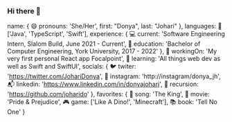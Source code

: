 ### Hi there 👋

name: {
      😄 pronouns: 'She/Her',
      first: "Donya",
      last: "Johari"
   },
   languages: 🚀 ['Java', 'TypeScript', 'Swift'],
   experience: {
      💻 current: 'Software Engineering Intern, Slalom Build, June 2021 - Current',
      🔬 education: 'Bachelor of Computer Engineering, York University, 2017 - 2022'
   },
   🔭 workingOn: 'My very first personal React app Focalpoint',
   🌱 learning: 'All things web dev as well as Swift and SwiftUI',
   socials: {
      🐦 twiter: 'https://twitter.com/JohariDonya',
      🍭 instagram: 'http://instagram/donya_jh',
      📬 linkedin: 'https://www.linkedin.com/in/donyajohari',
      🔁 recursion: 'https://github.com/joharido'
   },
   favorites: {
      💃 song: 'The King',
      🎥 movie: 'Pride & Prejudice',
      🎮 game: ['Like A Dino!', 'Minecraft'],
      📚 book: 'Tell No One'
}



<!--
**joharido/joharido** is a ✨ _special_ ✨ repository because its `README.md` (this file) appears on your GitHub profile.

Here are some ideas to get you started:

- 🔭 I’m currently working on ...
- 🌱 I’m currently learning ...
- 👯 I’m looking to collaborate on ...
- 🤔 I’m looking for help with ...
- 💬 Ask me about ...
- 📫 How to reach me: ...
- 😄 Pronouns: ...
- ⚡ Fun fact: ...
-->
